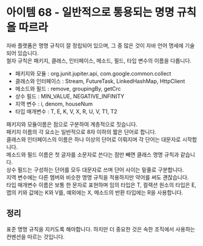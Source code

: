 # 아이템 68 - 일반적으로 통용되는 명명 규칙을 따르라

자바 플랫폼은 명명 규칙이 잘 정립되어 있으며, 그 중 많은 것이 자바 언어 명세에 기술되어 있습니다.     
철자 규칙은 패키지, 클래스, 인터페이스, 메소드, 필드, 타입 변수의 이름을 다룹니다.       

- 패키지와 모듈 : org.junit.jupiter.api, com.google.common.collect
- 클래스와 인터페이스 : Stream, FutureTask, LinkedHashMap, HttpClient
- 메소드와 필드 : remove, groupingBy, getCrc
- 상수 필드 : MIN_VALUE, NEGATIVE_INFINITY
- 지역 변수 : i, denom, houseNum
- 타입 매개변수 : T, E, K, V, X, R, U, V, T1, T2

패키지와 모듈이름은 점으로 구분하여 계층적으로 짓습니다.   
패키지 이름의 각 요소는 일반적으로 8자 이하의 짧은 단어로 합니다.     
클래스와 인터페이스의 이름은 하나 이상의 단어로 이뤄지며 각 단어는 대문자로 시작합니다.     
메소드와 필드 이름은 첫 글자를 소문자로 쓴다는 점만 빼면 클래스 명명 규칙과 같습니다.    
상수 필드는 구성하는 단어를 모두 대문자로 쓰며 단어 사이는 밑줄로 구분합니다.     
지역 변수에는 다른 멤버와 비슷한 명명 규칙을 적용하지만 약어를 써도 괜찮습니다.    
타입 매개변수 이름은 보통 한 문자로 표현하며 임의 타입은 T, 컬렉션 원소의 타입은 E,    
맵의 키와 값에는 K와 V를, 예외에는 X, 메소드의 반환 타입에는 R을 사용합니다.     

## 정리

표준 명명 규칙을 지키도록 해야합니다. 하지만 더 중요한 것은 속한 조직에서 사용하는 컨벤션을 따르는 것입니다.     


